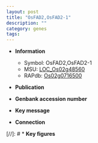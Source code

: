 ```yaml
---
layout: post
title: "OsFAD2,OsFAD2-1"
description: ""
category: genes
tags: 
---
```


* **Information**  
    + Symbol: OsFAD2,OsFAD2-1  
    + MSU: [LOC_Os02g48560](http://rice.uga.edu/cgi-bin/ORF_infopage.cgi?orf=LOC_Os02g48560)  
    + RAPdb: [Os02g0716500](http://rapdb.dna.affrc.go.jp/viewer/gbrowse_details/irgsp1?name=Os02g0716500)  

* **Publication**  

* **Genbank accession number**  

* **Key message**  

* **Connection**  

[//]: # * **Key figures**  


